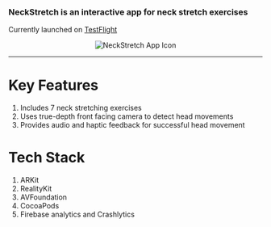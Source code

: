 ### NeckStretch is an interactive app for neck stretch exercises

Currently launched on <a href ="https://testflight.apple.com/join/fHOVyPP1">TestFlight</a>


<p align="center">
    <img src="https://raw.githubusercontent.com/xavierchia/NeckStretch/main/NeckStretch/Assets.xcassets/Giraffe.imageset/logoRounded.png" alt="NeckStretch App Icon"/>
</p>

-----
Key Features
=======
1. Includes 7 neck stretching exercises
2. Uses true-depth front facing camera to detect head movements
3. Provides audio and haptic feedback for successful head movement

Tech Stack
=======
1. ARKit
2. RealityKit
3. AVFoundation
4. CocoaPods 
5. Firebase analytics and Crashlytics
